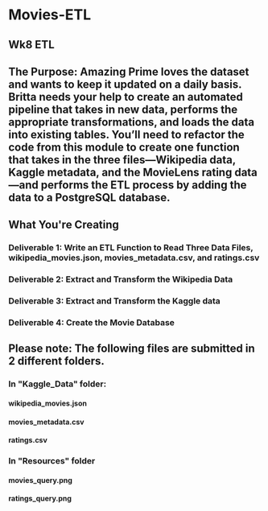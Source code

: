 # Movies-ETL
## Wk8 ETL
## The Purpose: Amazing Prime loves the dataset and wants to keep it updated on a daily basis. Britta needs your help to create an automated pipeline that takes in new data, performs the appropriate transformations, and loads the data into existing tables. You’ll need to refactor the code from this module to create one function that takes in the three files—Wikipedia data, Kaggle metadata, and the MovieLens rating data—and performs the ETL process by adding the data to a PostgreSQL database.

## What You're Creating
### Deliverable 1: Write an ETL Function to Read Three Data Files, wikipedia_movies.json, movies_metadata.csv, and ratings.csv
### Deliverable 2: Extract and Transform the Wikipedia Data
### Deliverable 3: Extract and Transform the Kaggle data
### Deliverable 4: Create the Movie Database

## Please note: The following files are submitted in 2 different folders.
### In "Kaggle_Data" folder: 
#### wikipedia_movies.json
#### movies_metadata.csv
#### ratings.csv
### In "Resources" folder
#### movies_query.png 
#### ratings_query.png 
